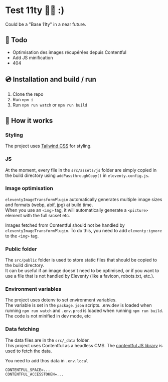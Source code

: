 # Test 11ty 🦝🎈 :)
Could be a "Base 11ty" in a near future.

## 📝 Todo
- Optimisation des images récupérées depuis Contentful
- Add JS minification
- 404

## 💿 Installation and build / run
1. Clone the repo
2. Run `npm i`
3. Run `npm run watch` or `npm run build`

## 👾 How it works
### Styling
The project uses [Tailwind CSS](https://tailwindcss.com/) for styling.
### JS
At the moment, every file in the `src/assets/js` folder are simply copied in the build directory using `addPassthroughCopy()` in `eleventy.config.js`.
### Image optimisation
`eleventyImageTransformPlugin` automatically generates multiple image sizes and formats (webp, abif, jpg) at build time.  
When you use an `<img>` tag, it will automatically generate a `<picture>` element with the full srcset etc.
  
Images fetched from Contentful should not be handled by `eleventyImageTransformPlugin`. To do this, you need to add `eleventy:ignore` to the `<img>` tag.
### Public folder
The `src/public` folder is used to store static files that should be copied to the build directory.  
It can be useful if an image doesn't need to be optimised, or if you want to use a file that is not handled by Eleventy (like a favicon, robots.txt, etc.).
### Environment variables
The project uses dotenv to set environment variables.  
The variable is set in the `package.json` scripts.
.env.dev is loaded when running `npm run watch` and `.env.prod` is loaded when running `npm run build`.  
The code is not minified in dev mode, etc
### Data fetching
The data files are in the `src/_data` folder.  
This project uses Contentful as a headless CMS. The [contentful JS library](https://github.com/contentful/contentful.js) is used to fetch the data.  
  
You need to add thos data in `.env.local`
```
CONTENTFUL_SPACE=...
CONTENTFUL_ACCESSTOKEN=...
```

